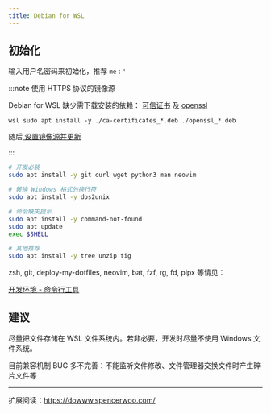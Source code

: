 ```yaml
---
title: Debian for WSL
---
```


## 初始化

输入用户名密码来初始化，推荐 `me` : `'`

:::note 使用 HTTPS 协议的镜像源

Debian for WSL 缺少需下载安装的依赖：
[可信证书](https://packages.debian.org/search?keywords=ca-certificates&exact=1)
及 [openssl](https://packages.debian.org/search?keywords=openssl&exact=1)

    wsl sudo apt install -y ./ca-certificates_*.deb ./openssl_*.deb

随后<a href="/docs/setup-linux/for-debian#国内镜像软件仓" target="_blank">
设置镜像源并更新</a>

:::

```bash
# 开发必装
sudo apt install -y git curl wget python3 man neovim

# 转换 Windows 格式的换行符
sudo apt install -y dos2unix

# 命令缺失提示
sudo apt install -y command-not-found
sudo apt update
exec $SHELL

# 其他推荐
sudo apt install -y tree unzip tig
```

zsh, git, deploy-my-dotfiles, neovim, bat, fzf, rg, fd, pipx 等请见：

<a target="_blank"
href="/docs/devenv/intro#命令行工具">开发环境 - 命令行工具</a>

## 建议

尽量把文件存储在 WSL 文件系统内。若非必要，开发时尽量不使用 Windows 文件系统。

目前兼容机制 BUG 多不完善：不能监听文件修改、文件管理器交换文件时产生碎片文件等

---

扩展阅读：https://dowww.spencerwoo.com/

